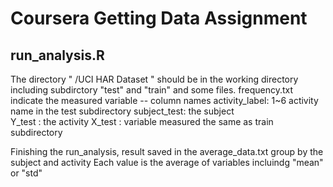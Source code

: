 # Coursera Getting Data Assignment
## run_analysis.R 
The directory " /UCI HAR Dataset " should be in the working directory 
including subdirctory "test" and "train" and some files.
frequency.txt indicate the measured variable -- column names
activity_label:  1~6 activity name 
in the test subdirectory
subject_test: the subject  
Y_test : the activity 
X_test : variable measured
the same as train subdirectory

Finishing the run_analysis, result saved in the average_data.txt
group by the subject and activity
Each value is the average of variables incluindg "mean" or "std"
